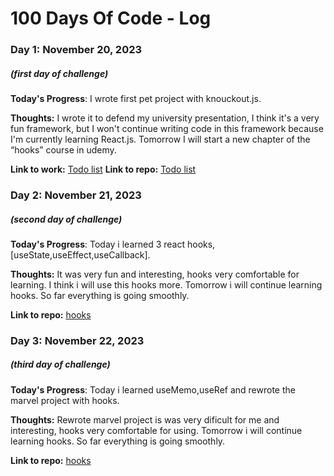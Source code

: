 # 100 Days Of Code - Log

### Day 1: November 20, 2023 
##### (first day of challenge)

**Today's Progress**: I wrote first pet project with knouckout.js.

**Thoughts:** I wrote it to defend my university presentation, I think it's a very fun framework, but I won't continue writing code in this framework because I'm currently learning React.js. Tomorrow I will start a new chapter of the “hooks” course in udemy.

**Link to work:** [Todo list](https://shohastodolist.netlify.app)
**Link to repo:** [Todo list](https://github.com/LongLive16887/todoList)

### Day 2: November 21, 2023 
##### (second day of challenge)

**Today's Progress**: Today i learned 3 react hooks, [useState,useEffect,useCallback].

**Thoughts:** It was very fun and interesting, hooks very comfortable for learning. 
I think i will use this hooks more. Tomorrow i will continue learning hooks. So far everything is going smoothly.

**Link to repo:** [hooks](https://github.com/LongLive16887/react_lessons)

### Day 3: November 22, 2023 
##### (third day of challenge)

**Today's Progress**: Today i learned  useMemo,useRef and rewrote the marvel project with hooks.

**Thoughts:** Rewrote marvel project is was very dificult for me and interesting, hooks very comfortable for using.
Tomorrow i will continue learning hooks. So far everything is going smoothly.

**Link to repo:** [hooks](https://github.com/LongLive16887/marvel_starter)
